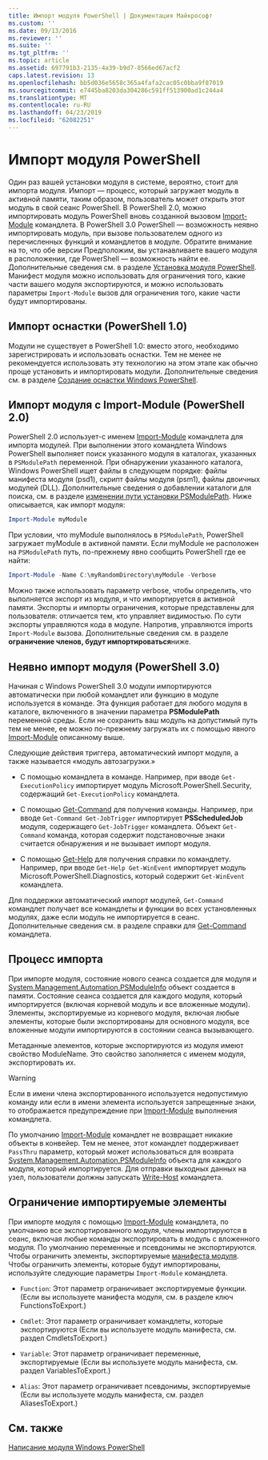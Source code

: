 ```yaml
---
title: Импорт модуля PowerShell | Документация Майкрософт
ms.custom: ''
ms.date: 09/13/2016
ms.reviewer: ''
ms.suite: ''
ms.tgt_pltfrm: ''
ms.topic: article
ms.assetid: 697791b3-2135-4a39-b9d7-8566ed67acf2
caps.latest.revision: 13
ms.openlocfilehash: bb5d036e5658c365a4fafa2cac05c0bba9f87019
ms.sourcegitcommit: e7445ba8203da304286c591ff513900ad1c244a4
ms.translationtype: MT
ms.contentlocale: ru-RU
ms.lasthandoff: 04/23/2019
ms.locfileid: "62082251"
---
```

# <a name="importing-a-powershell-module"></a>Импорт модуля PowerShell

Один раз вашей установки модуля в системе, вероятно, стоит для импорта модуля. Импорт — процесс, который загружает модуль в активной памяти, таким образом, пользователь может открыть этот модуль в свой сеанс PowerShell. В PowerShell 2.0, можно импортировать модуль PowerShell вновь созданной вызовом [Import-Module](/powershell/module/Microsoft.PowerShell.Core/Import-Module) командлета. В PowerShell 3.0 PowerShell — возможность неявно импортировать модуль, при вызове пользователем одного из перечисленных функций и командлетов в модуле. Обратите внимание на то, что обе версии Предположим, вы устанавливаете вашего модуля в расположении, где PowerShell — возможность найти ее. Дополнительные сведения см. в разделе [Установка модуля PowerShell](./installing-a-powershell-module.md). Манифест модуля можно использовать для ограничения того, какие части вашего модуля экспортируются, и можно использовать параметры `Import-Module` вызов для ограничения того, какие части будут импортированы.

## <a name="importing-a-snap-in-powershell-10"></a>Импорт оснастки (PowerShell 1.0)

Модули не существует в PowerShell 1.0: вместо этого, необходимо зарегистрировать и использовать оснастки. Тем не менее не рекомендуется использовать эту технологию на этом этапе как обычно проще установить и импортировать модули. Дополнительные сведения см. в разделе [Создание оснастки Windows PowerShell](../cmdlet/how-to-create-a-windows-powershell-snap-in.md).

## <a name="importing-a-module-with-import-module-powershell-20"></a>Импорт модуля с Import-Module (PowerShell 2.0)

PowerShell 2.0 использует-с именем [Import-Module](/powershell/module/Microsoft.PowerShell.Core/Import-Module) командлета для импорта модулей. При выполнении этого командлета Windows PowerShell выполняет поиск указанного модуля в каталогах, указанных в `PSModulePath` переменной. При обнаружении указанного каталога, Windows PowerShell ищет файлы в следующем порядке: файлы манифеста модуля (psd1), скрипт файлы модуля (psm1), файлы двоичных модулей (DLL). Дополнительные сведения о добавлении каталоги для поиска, см. в разделе [изменении пути установки PSModulePath](./modifying-the-psmodulepath-installation-path.md). Ниже описывается, как импорт модуля:

```powershell
Import-Module myModule
```

При условии, что myModule выполнялось в `PSModulePath`, PowerShell загружает myModule в активной памяти. Если myModule не расположен на `PSModulePath` путь, по-прежнему явно сообщить PowerShell где ее найти:

```powershell
Import-Module -Name C:\myRandomDirectory\myModule -Verbose
```

Можно также использовать параметр verbose, чтобы определить, что выполняется экспорт из модуля, и что импортируется в активной памяти. Экспорты и импорты ограничения, которые представлены для пользователя: отличается тем, кто управляет видимостью. По сути экспорты управляются кода в модуле. Напротив, управляются imports `Import-Module` вызова. Дополнительные сведения см. в разделе **ограничение членов, будут импортироваться**ниже.

## <a name="implicitly-importing-a-module-powershell-30"></a>Неявно импорт модуля (PowerShell 3.0)

Начиная с Windows PowerShell 3.0 модули импортируются автоматически при любой командлет или функцию в модуле используется в команде. Эта функция работает для любого модуля в каталоге, включенного в значении параметра **PSModulePath** переменной среды. Если не сохранить ваш модуль на допустимый путь тем не менее, ее можно по-прежнему загружать их с помощью явного [Import-Module](/powershell/module/Microsoft.PowerShell.Core/Import-Module) описанному выше.

Следующие действия триггера, автоматический импорт модуля, а также называется «модуль автозагрузки.»

- С помощью командлета в команде. Например, при вводе `Get-ExecutionPolicy` импортирует модуль Microsoft.PowerShell.Security, содержащий `Get-ExecutionPolicy` командлета.

- С помощью [Get-Command](/powershell/module/Microsoft.PowerShell.Core/Get-Command) для получения команды.  Например, при вводе `Get-Command Get-JobTrigger` импортирует **PSScheduledJob** модуля, содержащего `Get-JobTrigger` командлета. Объект `Get-Command` команда, которая содержит подстановочные знаки считается обнаружения и не вызывает импорт модуля.

- С помощью [Get-Help](/powershell/module/Microsoft.PowerShell.Core/Get-Help) для получения справки по командлету. Например, при вводе `Get-Help Get-WinEvent` импортирует модуль Microsoft.PowerShell.Diagnostics, который содержит `Get-WinEvent` командлета.

Для поддержки автоматический импорт модулей, `Get-Command` командлет получает все командлеты и функции во всех установленных модулях, даже если модуль не импортируется в сеанс. Дополнительные сведения см. в разделе справки для [Get-Command](/powershell/module/Microsoft.PowerShell.Core/Get-Command) командлета.

## <a name="the-importing-process"></a>Процесс импорта

При импорте модуля, состояние нового сеанса создается для модуля и [System.Management.Automation.PSModuleInfo](/dotnet/api/System.Management.Automation.PSModuleInfo) объект создается в памяти. Состояние сеанса создается для каждого модуля, который импортируется (включая корневой модуль и все вложенные модули). Элементы, экспортируемые из корневого модуля, включая любые элементы, которые были экспортированы для основного модуля, все вложенные модули импортируются в состоянии сеанса вызывающего.

Метаданные элементов, которые экспортируются из модуля имеют свойство ModuleName. Это свойство заполняется с именем модуля, экспортировать их.

> [!WARNING]
> Если в имени члена экспортированного используется недопустимую команду или если в имени элемента используется запрещенные знаки, то отображается предупреждение при [Import-Module](/powershell/module/Microsoft.PowerShell.Core/Import-Module) выполнения командлета.

По умолчанию [Import-Module](/powershell/module/Microsoft.PowerShell.Core/Import-Module) командлет не возвращает никакие объекты в конвейер. Тем не менее, этот командлет поддерживает `PassThru` параметр, который может использоваться для возврата [System.Management.Automation.PSModuleInfo](/dotnet/api/System.Management.Automation.PSModuleInfo) объекта для каждого модуля, который импортируется. Для отправки выходных данных на узел, пользователи должны запускать [Write-Host](/powershell/module/Microsoft.PowerShell.Utility/Write-Host) командлета.

## <a name="restricting--the-members-that-are-imported"></a>Ограничение импортируемые элементы

При импорте модуля с помощью [Import-Module](/powershell/module/Microsoft.PowerShell.Core/Import-Module) командлета, по умолчанию все экспортированного модуля, члены импортируются в сеанс, включая любые команды экспортировать в модуль с вложенного модуля. По умолчанию переменные и псевдонимы не экспортируются. Чтобы ограничить элементы, экспортируемые [манифеста модуля](./how-to-write-a-powershell-module-manifest.md). Чтобы ограничить элементы, которые будут импортированы, используйте следующие параметры `Import-Module` командлета.

- `Function`: Этот параметр ограничивает экспортируемые функции. (Если вы используете манифеста модуля, см. в разделе ключ FunctionsToExport.)

- `Cmdlet`: Этот параметр ограничивает командлеты, которые экспортируются (Если вы используете модуль манифеста, см. раздел CmdletsToExport.)

- `Variable`: Этот параметр ограничивает переменные, экспортируемые (Если вы используете модуль манифеста, см. раздел VariablesToExport.)

- `Alias`: Этот параметр ограничивает псевдонимы, экспортируемые (Если вы используете модуль манифеста, см. раздел AliasesToExport.)

## <a name="see-also"></a>См. также

[Написание модуля Windows PowerShell](./writing-a-windows-powershell-module.md)
